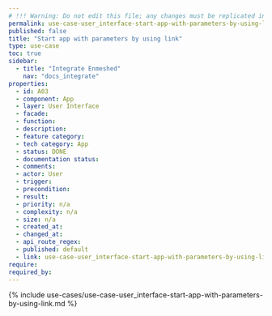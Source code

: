 ```yaml
---
# !!! Warning: Do not edit this file; any changes must be replicated in Excel !!!
permalink: use-case-user_interface-start-app-with-parameters-by-using-link
published: false
title: "Start app with parameters by using link"
type: use-case
toc: true
sidebar:
  - title: "Integrate Enmeshed"
    nav: "docs_integrate"
properties:
  - id: A03
  - component: App
  - layer: User Interface
  - facade:
  - function:
  - description:
  - feature category:
  - tech category: App
  - status: DONE
  - documentation status:
  - comments:
  - actor: User
  - trigger:
  - precondition:
  - result:
  - priority: n/a
  - complexity: n/a
  - size: n/a
  - created_at:
  - changed_at:
  - api_route_regex:
  - published: default
  - link: use-case-user_interface-start-app-with-parameters-by-using-link
require:
required_by:
---
```


{% include use-cases/use-case-user_interface-start-app-with-parameters-by-using-link.md %}
